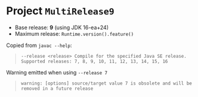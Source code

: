 # Project `MultiRelease9`

- Base release: **9** (using JDK 16-ea+24)
- Maximum release: `Runtime.version().feature()`

Copied from `javac --help`:

> `--release <release> Compile for the specified Java SE release. Supported releases: 7, 8, 9, 10, 11, 12, 13, 14, 15, 16`

Warning emitted when using `--release 7`

> `warning: [options] source/target value 7 is obsolete and will be removed in a future release`
